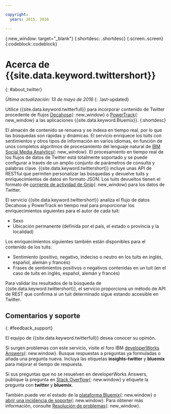 ```yaml
---

copyright:
  years: 2015, 2016

---
```


{:new_window: target="_blank"}
{:shortdesc: .shortdesc}
{:screen:.screen}
{:codeblock:.codeblock}

# Acerca de {{site.data.keyword.twittershort}}
{: #about_twitter}

*Última actualización: 13 de mayo de 2016*
{: .last-updated}

Utilice
{{site.data.keyword.twitterfull}}
para incorporar contenido de Twitter procedente de flujos
[Decahose](http://support.gnip.com/apis/firehose/overview.html){: new_window} o [PowerTrack](http://support.gnip.com/apis/powertrack/overview.html){: new_window} a las aplicaciones {{site.data.keyword.Bluemix}}.
{:shortdesc}

El almacén de contenido se renueva y se indexa en tiempo real, por lo que las búsquedas son rápidas y dinámicas. El servicio enriquece los tuits con sentimientos y otros tipos de información en varios idiomas, en función de unos completos algoritmos de procesamiento del lenguaje natural de [IBM Social Media Analytics](http://www.ibm.com/software/products/en/social-media-analytics/){: new_window}. El procesamiento en tiempo real de los flujos de datos de Twitter está totalmente soportado y se puede configurar a través de un amplio conjunto de parámetros de consulta y palabras clave. {{site.data.keyword.twittershort}} incluye unas API de
RESTful que permiten personalizar las búsquedas y devuelve tuits y enriquecimientos de datos en formato JSON. Los tuits devueltos tienen el formato de [corriente de actividad de Gnip](http://support.gnip.com/sources/twitter/data_format.html){: new_window} para los datos de Twitter.

El servicio {{site.data.keyword.twittershort}} analiza el flujo de datos
Decahose y PowerTrack en tiempo real para proporcionar los enriquecimientos siguientes para el autor de cada tuit:

* Sexo
* Ubicación permanente (definida por el país, el estado o provincia y la localidad)

Los enriquecimientos siguientes también están disponibles para el contenido de los tuits:

* Sentimiento (positivo, negativo, indeciso o neutro en los tuits en inglés, español, alemán y francés)
* Frases de sentimientos positivos o negativos contenidas en un tuit (en el caso de tuits en inglés, español, alemán y francés)

Para validar los resultados de la búsqueda de {{site.data.keyword.twittershort}}, el servicio proporciona un método de API de REST que confirma si un tuit determinado sigue estando accesible en
Twitter. 

## Comentarios y soporte 
{: #feedback_support}

El equipo de {{site.data.keyword.twitterfull}} desea conocer su opinión.

Si surgen problemas con este servicio, visite el foro
IBM [developerWorks Answers](https://developer.ibm.com/answers/topics/insights-twitter/?smartspace=bluemix){: new.window}. Busque respuestas a preguntas ya formuladas o añada una pregunta nueva.
Incluya las etiquetas **insights-twitter** y **bluemix** para mejorar el tiempo de respuesta. 

Si sus preguntas que no se resuelven en developerWorks Answers, publique la pregunta en
[Stack Overflow](http://stackoverflow.com/search?q=twitter+bluemix){: new.window} y etiquete la pregunta con **twitter** y **bluemix**.

También puede ver el estado de la [plataforma Bluemix](https://developer.ibm.com/bluemix/support/#status){: new.window}
o [abrir una incidencia de soporte](https://cloudoe.support.ibmcloud.com/ics/support/default.asp?deptid=31036&offering=ibmbluemix){: new.window}. Para obtener más información, consulte [Resolución de problemas](https://console.{DomainName}/docs/troubleshoot/troubleshoot.html){: new_window}.
